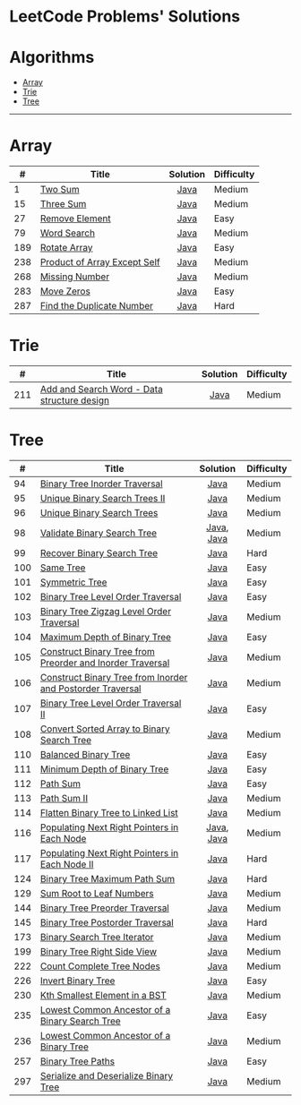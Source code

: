 # LeetCode Problems' Solutions

# Algorithms
* [Array](https://github.com/workinbigdata/leetcode#array)
* [Trie](https://github.com/workinbigdata/leetcode#trie)
* [Tree](https://github.com/workinbigdata/leetcode#tree)

---

# Array
| #      | Title                                              | Solution |    Difficulty   |
| ------ | -------------------------------------------------- |:--------:| --------------- |
| 1      | [Two Sum](https://leetcode.com/problems/two-sum/) | [Java](https://github.com/workinbigdata/leetcode/blob/master/algorithms/java/src/TwoSum/TwoSum.java) | Medium |
| 15     | [Three Sum](https://leetcode.com/problems/3sum/) | [Java](https://github.com/workinbigdata/leetcode/blob/master/algorithms/java/src/ThreeSum/ThreeSum.java) | Medium |
| 27     | [Remove Element](https://leetcode.com/problems/remove-element/) | [Java](https://github.com/workinbigdata/leetcode/blob/master/algorithms/java/src/RemoveElement/RemoveElement.java) | Easy |
| 79     | [Word Search](https://leetcode.com/problems/word-search/) | [Java](https://github.com/workinbigdata/leetcode/blob/master/algorithms/java/src/WordSearch/WordSearch.java) | Medium |
| 189    | [Rotate Array](https://leetcode.com/problems/rotate-array/) | [Java](https://github.com/workinbigdata/leetcode/blob/master/algorithms/java/src/RotateArray/RotateArray.java) | Easy | 
| 238    | [Product of Array Except Self](https://leetcode.com/problems/product-of-array-except-self/) | [Java](https://github.com/workinbigdata/leetcode/blob/master/algorithms/java/src/ProductofArrayExceptSelf/ProductofArrayExceptSelf.java) | Medium |
| 268    | [Missing Number](https://leetcode.com/problems/missing-number/) | [Java](https://github.com/workinbigdata/leetcode/blob/master/algorithms/java/src/MissingNumber/MissingNumber.java) | Medium |
| 283    | [Move Zeros](https://leetcode.com/problems/move-zeroes/)  | [Java](https://github.com/workinbigdata/leetcode/blob/master/algorithms/java/src/MoveZeros/Solution.java) | Easy |
| 287    | [Find the Duplicate Number](https://leetcode.com/problems/find-the-duplicate-number/) | [Java](https://github.com/workinbigdata/leetcode/blob/master/algorithms/java/src/FindTheDuplicateNumber/FindTheDuplicateNumber.java) | Hard |

# Trie
| #      | Title                                              | Solution |    Difficulty   |
| ------ | -------------------------------------------------- |:--------:| --------------- |
| 211    | [Add and Search Word - Data structure design](https://leetcode.com/problems/add-and-search-word-data-structure-design/) | [Java](https://github.com/workinbigdata/leetcode/blob/master/algorithms/java/src/AddandSearchWord/WordDictionary.java) | Medium    |

# Tree
| #      | Title                                              | Solution |    Difficulty   |
| ------ | -------------------------------------------------- |:--------:| --------------- |
| 94     | [Binary Tree Inorder Traversal](https://leetcode.com/problems/binary-tree-inorder-traversal/) | [Java](https://github.com/workinbigdata/leetcode/blob/master/algorithms/java/src/BinaryTreeInorderTraversal/BinaryTreeInorderTraversal.java) | Medium |
| 95     | [Unique Binary Search Trees II](https://leetcode.com/problems/unique-binary-search-trees-ii/) | [Java](https://github.com/workinbigdata/leetcode/blob/master/algorithms/java/src/UniqueBinarySearchTreesII/UniqueBinarySearchTreesII.java) | Medium |
| 96     | [Unique Binary Search Trees](https://leetcode.com/problems/unique-binary-search-trees/) | [Java](https://github.com/workinbigdata/leetcode/blob/master/algorithms/java/src/UniqueBinarySearchTrees/UniqueBinarySearchTrees.java) | Medium |
| 98     | [Validate Binary Search Tree](https://leetcode.com/problems/validate-binary-search-tree/) | [Java](https://github.com/workinbigdata/leetcode/blob/master/algorithms/java/src/ValidateBinarySearchTree/ValidateBinarySearchTree.java), [Java](https://github.com/workinbigdata/leetcode/blob/master/algorithms/java/src/ValidateBinarySearchTree/OptimizedValidateBinarySearchTree.java) | Medium |
| 99     | [Recover Binary Search Tree](https://leetcode.com/problems/recover-binary-search-tree/) | [Java](https://github.com/workinbigdata/leetcode/blob/master/algorithms/java/src/RecoverBinarySearchTree/RecoverBinarySearchTree.java) | Hard |
| 100    | [Same Tree](https://leetcode.com/problems/same-tree/) | [Java](https://github.com/workinbigdata/leetcode/blob/master/algorithms/java/src/SameTree/SameTree.java) | Easy |
| 101    | [Symmetric Tree](https://leetcode.com/problems/symmetric-tree/) | [Java](https://github.com/workinbigdata/leetcode/blob/master/algorithms/java/src/SymmetricTree/SymmetricTree.java) | Easy |
| 102   | [Binary Tree Level Order Traversal](https://leetcode.com/problems/binary-tree-level-order-traversal/) | [Java](https://github.com/workinbigdata/leetcode/blob/master/algorithms/java/src/BinaryTreeLevelOrderTraversal/BinaryTreeLevelOrderTraversal.java) | Easy |
| 103   | [Binary Tree Zigzag Level Order Traversal](https://leetcode.com/problems/binary-tree-zigzag-level-order-traversal/) | [Java](https://github.com/workinbigdata/leetcode/blob/master/algorithms/java/src/BinaryTreeZigzagLevelOrderTraversal/BinaryTreeZigzagLevelOrderTraversal.java) | Medium |
| 104   | [Maximum Depth of Binary Tree](https://leetcode.com/problems/maximum-depth-of-binary-tree/) | [Java](https://github.com/workinbigdata/leetcode/blob/master/algorithms/java/src/MaximumDepthofBinaryTree/MaximumDepthofBinaryTree.java) | Easy |
| 105   | [Construct Binary Tree from Preorder and Inorder Traversal](https://leetcode.com/problems/construct-binary-tree-from-preorder-and-inorder-traversal/) | [Java](https://github.com/workinbigdata/leetcode/blob/master/algorithms/java/src/ConstructBinaryTreefromPreorderandInorderTraversal/ConstructBinaryTreefromPreorderandInorderTraversal.java) | Medium |
| 106   | [Construct Binary Tree from Inorder and Postorder Traversal](https://leetcode.com/problems/construct-binary-tree-from-inorder-and-postorder-traversal/) | [Java](https://github.com/workinbigdata/leetcode/blob/master/algorithms/java/src/ConstructBinaryTreefromInorderandPostorderTraversal/ConstructBinaryTreefromInorderandPostorderTraversal.java) | Medium |
| 107   | [Binary Tree Level Order Traversal II](https://leetcode.com/problems/binary-tree-level-order-traversal-ii/) | [Java](https://github.com/workinbigdata/leetcode/blob/master/algorithms/java/src/BinaryTreeLevelOrderTraversalII/BinaryTreeLevelOrderTraversalII.java) | Easy |
| 108   | [Convert Sorted Array to Binary Search Tree](https://leetcode.com/problems/convert-sorted-array-to-binary-search-tree/) | [Java](https://github.com/workinbigdata/leetcode/blob/master/algorithms/java/src/ConvertSortedArraytoBinarySearchTree/ConvertSortedArraytoBinarySearchTree.java) | Medium | 
| 110   | [Balanced Binary Tree](https://leetcode.com/problems/balanced-binary-tree/) |  [Java](https://github.com/workinbigdata/leetcode/blob/master/algorithms/java/src/BalancedBinaryTree/BalancedBinaryTree.java) | Easy |
| 111   | [Minimum Depth of Binary Tree](https://leetcode.com/problems/minimum-depth-of-binary-tree/) | [Java](https://github.com/workinbigdata/leetcode/blob/master/algorithms/java/src/MinimumDepthofBinaryTree/MinimumDepthofBinaryTree.java) | Easy |
| 112   | [Path Sum](https://leetcode.com/problems/path-sum/) | [Java](https://github.com/workinbigdata/leetcode/blob/master/algorithms/java/src/PathSum/PathSum.java) | Easy |
| 113   | [Path Sum II](https://leetcode.com/problems/path-sum-ii/) | [Java](https://github.com/workinbigdata/leetcode/blob/master/algorithms/java/src/PathSumII/PathSumII.java) | Medium |
| 114   | [Flatten Binary Tree to Linked List](https://leetcode.com/problems/flatten-binary-tree-to-linked-list/) | [Java](https://github.com/workinbigdata/leetcode/blob/master/algorithms/java/src/FlattenBinaryTreetoLinkedList/FlattenBinaryTreetoLinkedList.java) | Medium | 
| 116   | [Populating Next Right Pointers in Each Node](https://leetcode.com/problems/populating-next-right-pointers-in-each-node/) | [Java](https://github.com/workinbigdata/leetcode/blob/master/algorithms/java/src/PopulatingNextRightPointersinEachNode/PopulatingNextRightPointersinEachNode.java), [Java](https://github.com/workinbigdata/leetcode/blob/master/algorithms/java/src/PopulatingNextRightPointersinEachNode/OptimizedPopulatingNextRightPointersinEachNode.java) | Medium |
| 117   | [Populating Next Right Pointers in Each Node II](https://leetcode.com/problems/populating-next-right-pointers-in-each-node-ii/) | [Java](https://github.com/workinbigdata/leetcode/blob/master/algorithms/java/src/PopulatingNextRightPointersinEachNodeII/PopulatingNextRightPointersinEachNodeII.java) | Hard |
| 124   | [Binary Tree Maximum Path Sum](https://leetcode.com/problems/binary-tree-maximum-path-sum/) | [Java](https://github.com/workinbigdata/leetcode/blob/master/algorithms/java/src/BinaryTreeMaximumPathSum/BinaryTreeMaximumPathSum.java) | Hard |
| 129   | [Sum Root to Leaf Numbers](https://leetcode.com/problems/sum-root-to-leaf-numbers/) | [Java](https://github.com/workinbigdata/leetcode/blob/master/algorithms/java/src/SumRoottoLeafNumbers/SumRoottoLeafNumbers.java) | Medium |
| 144   | [Binary Tree Preorder Traversal](https://leetcode.com/problems/binary-tree-preorder-traversal/) | [Java](https://github.com/workinbigdata/leetcode/blob/master/algorithms/java/src/BinaryTreePreorderTraversal/BinaryTreePreorderTraversal.java) | Medium |
| 145   | [Binary Tree Postorder Traversal](https://leetcode.com/problems/binary-tree-postorder-traversal/) | [Java](https://github.com/workinbigdata/leetcode/blob/master/algorithms/java/src/BinaryTreePostorderTraversal/BinaryTreePostorderTraversal.java) | Hard |
| 173   | [Binary Search Tree Iterator](https://leetcode.com/problems/binary-search-tree-iterator/) | [Java](https://github.com/workinbigdata/leetcode/blob/master/algorithms/java/src/BinarySearchTreeIterator/BinarySearchTreeIterator.java) | Medium |
| 199   | [Binary Tree Right Side View](https://leetcode.com/problems/binary-tree-right-side-view/) | [Java](https://github.com/workinbigdata/leetcode/blob/master/algorithms/java/src/BinaryTreeRightSideView/BinaryTreeRightSideView.java) | Medium |
| 222   | [Count Complete Tree Nodes](https://leetcode.com/problems/count-complete-tree-nodes/) | [Java](https://github.com/workinbigdata/leetcode/blob/master/algorithms/java/src/CountCompleteTreeNodes/CountCompleteTreeNodes.java) | Medium |
| 226   | [Invert Binary Tree](https://leetcode.com/problems/invert-binary-tree/) | [Java](https://github.com/workinbigdata/leetcode/blob/master/algorithms/java/src/InvertBinaryTree/InvertBinaryTree.java) | Easy |
| 230   | [Kth Smallest Element in a BST](https://leetcode.com/problems/kth-smallest-element-in-a-bst/) | [Java](https://github.com/workinbigdata/leetcode/blob/master/algorithms/java/src/KthSmallestElementinaBST/KthSmallestElementinaBST.java) | Medium |
| 235   | [Lowest Common Ancestor of a Binary Search Tree](https://leetcode.com/problems/lowest-common-ancestor-of-a-binary-search-tree/) | [Java](https://github.com/workinbigdata/leetcode/blob/master/algorithms/java/src/LowestCommonAncestorofaBinarySearchTree/LowestCommonAncestorofaBinarySearchTree.java) | Easy |
| 236   | [Lowest Common Ancestor of a Binary Tree](https://leetcode.com/problems/lowest-common-ancestor-of-a-binary-tree/) | [Java](https://github.com/workinbigdata/leetcode/blob/master/algorithms/java/src/LowestCommonAncestorofaBinaryTree/LowestCommonAncestorofaBinaryTree.java) | Medium |
| 257   | [Binary Tree Paths](https://leetcode.com/problems/binary-tree-paths/) | [Java](https://github.com/workinbigdata/leetcode/blob/master/algorithms/java/src/BinaryTreePaths/BinaryTreePaths.java) | Easy |
| 297   | [Serialize and Deserialize Binary Tree](https://leetcode.com/problems/serialize-and-deserialize-binary-tree/) | [Java](https://github.com/workinbigdata/leetcode/blob/master/algorithms/java/src/SerializeandDeserializeBinaryTree/SerializeandDeserializeBinaryTree.java) | Medium |

